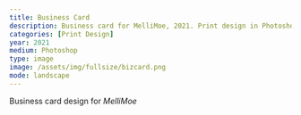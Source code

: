 ```yaml
---
title: Business Card
description: Business card for MelliMoe, 2021. Print design in Photoshop.
categories: [Print Design]
year: 2021
medium: Photoshop
type: image
image: /assets/img/fullsize/bizcard.png
mode: landscape
---
```


Business card design for *MelliMoe*

